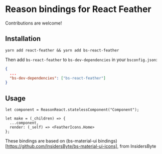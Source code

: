# Reason bindings for React Feather

Contributions are welcome!

## Installation

```
yarn add react-feather && yarn add bs-react-feather
```

Then add `bs-react-feather` to `bs-dev-dependencies` in your `bsconfig.json`:

```json
{
  ...
  "bs-dev-dependencies": ["bs-react-feather"]
}
```

## Usage

```reason
let component = ReasonReact.statelessComponent("Component");

let make = (_children) => {
  ...component,
  render: (_self) => <FeatherIcons.Home>
};
```

These bindings are based on (bs-material-ui bindings)[https://github.com/InsidersByte/bs-material-ui-icons], from InsidersByte
